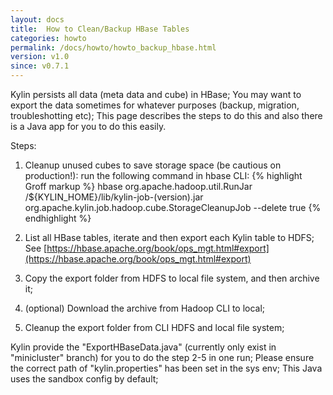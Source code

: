```yaml
---
layout: docs
title:  How to Clean/Backup HBase Tables
categories: howto
permalink: /docs/howto/howto_backup_hbase.html
version: v1.0
since: v0.7.1
---
```


Kylin persists all data (meta data and cube) in HBase; You may want to export the data sometimes for whatever purposes 
(backup, migration, troubleshotting etc); This page describes the steps to do this and also there is a Java app for you to do this easily.

Steps:

1. Cleanup unused cubes to save storage space (be cautious on production!): run the following command in hbase CLI: 
{% highlight Groff markup %}
hbase org.apache.hadoop.util.RunJar /${KYLIN_HOME}/lib/kylin-job-(version).jar org.apache.kylin.job.hadoop.cube.StorageCleanupJob --delete true
{% endhighlight %}
2. List all HBase tables, iterate and then export each Kylin table to HDFS; 
See [https://hbase.apache.org/book/ops_mgt.html#export](https://hbase.apache.org/book/ops_mgt.html#export)

3. Copy the export folder from HDFS to local file system, and then archive it;

4. (optional) Download the archive from Hadoop CLI to local;

5. Cleanup the export folder from CLI HDFS and local file system;

Kylin provide the "ExportHBaseData.java" (currently only exist in "minicluster" branch) for you to do the 
step 2-5 in one run; Please ensure the correct path of "kylin.properties" has been set in the sys env; This Java uses the sandbox config by default;
